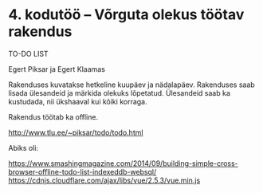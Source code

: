 # 4. kodutöö – Võrguta olekus töötav rakendus
TO-DO LIST

Egert Piksar ja Egert Klaamas

Rakenduses kuvatakse hetkeline kuupäev ja nädalapäev.
Rakenduses saab lisada ülesandeid ja märkida olekuks lõpetatud.
Ülesandeid saab ka kustudada, nii ükshaaval kui kõiki korraga.

Rakendus töötab ka offline.

http://www.tlu.ee/~piksar/todo/todo.html

Abiks oli:

https://www.smashingmagazine.com/2014/09/building-simple-cross-browser-offline-todo-list-indexeddb-websql/
https://cdnjs.cloudflare.com/ajax/libs/vue/2.5.3/vue.min.js
